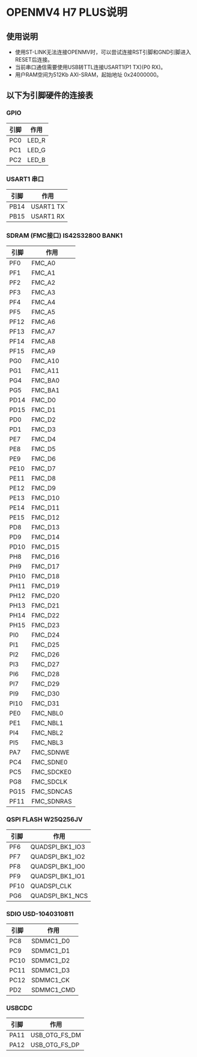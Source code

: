 # OPENMV4 H7 PLUS说明

## 使用说明

- 使用ST-LINK无法连接OPENMV时，可以尝试连接RST引脚和GND引脚进入RESET后连接。
- 当前串口通信需要使用USB转TTL连接USART1(P1 TX)(P0 RX)。
- 用户RAM空间为512Kb AXI-SRAM，起始地址 0x24000000。

## 以下为引脚硬件的连接表

### GPIO

| 引脚 | 作用  |
| ---- | ----- |
| PC0  | LED_R |
| PC1  | LED_G |
| PC2  | LED_B |

### USART1 串口

| 引脚 | 作用      |
| ---- | --------- |
| PB14 | USART1 TX |
| PB15 | USART1 RX |

### SDRAM (FMC接口) IS42S32800  BANK1

| 引脚 | 作用       |
| ---- | ---------- |
| PF0  | FMC_A0     |
| PF1  | FMC_A1     |
| PF2  | FMC_A2     |
| PF3  | FMC_A3     |
| PF4  | FMC_A4     |
| PF5  | FMC_A5     |
| PF12 | FMC_A6     |
| PF13 | FMC_A7     |
| PF14 | FMC_A8     |
| PF15 | FMC_A9     |
| PG0  | FMC_A10    |
| PG1  | FMC_A11    |
| PG4  | FMC_BA0    |
| PG5  | FMC_BA1    |
| PD14 | FMC_D0     |
| PD15 | FMC_D1     |
| PD0  | FMC_D2     |
| PD1  | FMC_D3     |
| PE7  | FMC_D4     |
| PE8  | FMC_D5     |
| PE9  | FMC_D6     |
| PE10 | FMC_D7     |
| PE11 | FMC_D8     |
| PE12 | FMC_D9     |
| PE13 | FMC_D10    |
| PE14 | FMC_D11    |
| PE15 | FMC_D12    |
| PD8  | FMC_D13    |
| PD9  | FMC_D14    |
| PD10 | FMC_D15    |
| PH8  | FMC_D16    |
| PH9  | FMC_D17    |
| PH10 | FMC_D18    |
| PH11 | FMC_D19    |
| PH12 | FMC_D20    |
| PH13 | FMC_D21    |
| PH14 | FMC_D22    |
| PH15 | FMC_D23    |
| PI0  | FMC_D24    |
| PI1  | FMC_D25    |
| PI2  | FMC_D26    |
| PI3  | FMC_D27    |
| PI6  | FMC_D28    |
| PI7  | FMC_D29    |
| PI9  | FMC_D30    |
| PI10 | FMC_D31    |
| PE0  | FMC_NBL0   |
| PE1  | FMC_NBL1   |
| PI4  | FMC_NBL2   |
| PI5  | FMC_NBL3   |
| PA7  | FMC_SDNWE  |
| PC4  | FMC_SDNE0  |
| PC5  | FMC_SDCKE0 |
| PG8  | FMC_SDCLK  |
| PG15 | FMC_SDNCAS |
| PF11 | FMC_SDNRAS |

### QSPI FLASH W25Q256JV

| 引脚 | 作用            |
| ---- | --------------- |
| PF6  | QUADSPI_BK1_IO3 |
| PF7  | QUADSPI_BK1_IO2 |
| PF8  | QUADSPI_BK1_IO0 |
| PF9  | QUADSPI_BK1_IO1 |
| PF10 | QUADSPI_CLK     |
| PG6  | QUADSPI_BK1_NCS |

### SDIO USD-1040310811

| 引脚 | 作用       |
| ---- | ---------- |
| PC8  | SDMMC1_D0  |
| PC9  | SDMMC1_D1  |
| PC10 | SDMMC1_D2  |
| PC11 | SDMMC1_D3  |
| PC12 | SDMMC1_CK  |
| PD2  | SDMMC1_CMD |

### USBCDC

| 引脚 | 作用          |
| ---- | ------------- |
| PA11 | USB_OTG_FS_DM |
| PA12 | USB_OTG_FS_DP |